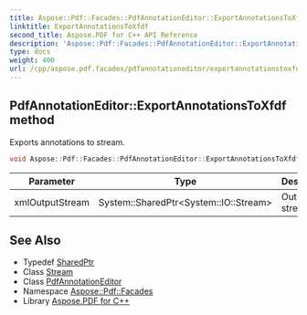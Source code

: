 ```yaml
---
title: Aspose::Pdf::Facades::PdfAnnotationEditor::ExportAnnotationsToXfdf method
linktitle: ExportAnnotationsToXfdf
second_title: Aspose.PDF for C++ API Reference
description: 'Aspose::Pdf::Facades::PdfAnnotationEditor::ExportAnnotationsToXfdf method. Exports annotations to stream in C++.'
type: docs
weight: 400
url: /cpp/aspose.pdf.facades/pdfannotationeditor/exportannotationstoxfdf/
---
```

## PdfAnnotationEditor::ExportAnnotationsToXfdf method


Exports annotations to stream.

```cpp
void Aspose::Pdf::Facades::PdfAnnotationEditor::ExportAnnotationsToXfdf(System::SharedPtr<System::IO::Stream> xmlOutputStream)
```


| Parameter | Type | Description |
| --- | --- | --- |
| xmlOutputStream | System::SharedPtr\<System::IO::Stream\> | Output stream. |

## See Also

* Typedef [SharedPtr](../../../system/sharedptr/)
* Class [Stream](../../../system.io/stream/)
* Class [PdfAnnotationEditor](../)
* Namespace [Aspose::Pdf::Facades](../../)
* Library [Aspose.PDF for C++](../../../)
